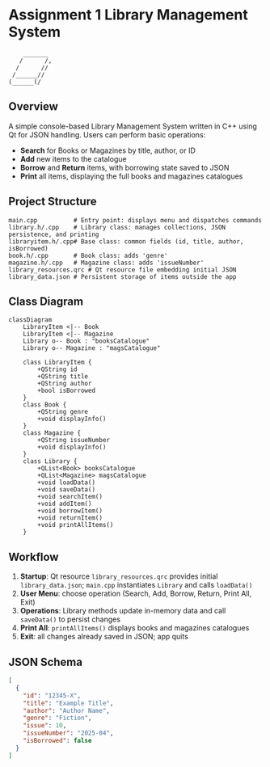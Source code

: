 # Assignment 1 Library Management System

```
    _______
   /      /,
  /      //
 /______//
(______(/
```

## Overview
A simple console-based Library Management System written in C++ using Qt for JSON handling. Users can perform basic operations:
- **Search** for Books or Magazines by title, author, or ID
- **Add** new items to the catalogue
- **Borrow** and **Return** items, with borrowing state saved to JSON
- **Print** all items, displaying the full books and magazines catalogues

## Project Structure
```plaintext
main.cpp          # Entry point: displays menu and dispatches commands
library.h/.cpp    # Library class: manages collections, JSON persistence, and printing
libraryitem.h/.cpp# Base class: common fields (id, title, author, isBorrowed)
book.h/.cpp       # Book class: adds 'genre'
magazine.h/.cpp   # Magazine class: adds 'issueNumber'
library_resources.qrc # Qt resource file embedding initial JSON
library_data.json # Persistent storage of items outside the app
```

## Class Diagram
```mermaid
classDiagram
    LibraryItem <|-- Book
    LibraryItem <|-- Magazine
    Library o-- Book : "booksCatalogue"
    Library o-- Magazine : "magsCatalogue"

    class LibraryItem {
        +QString id
        +QString title
        +QString author
        +bool isBorrowed
    }
    class Book {
        +QString genre
        +void displayInfo()
    }
    class Magazine {
        +QString issueNumber
        +void displayInfo()
    }
    class Library {
        +QList<Book> booksCatalogue
        +QList<Magazine> magsCatalogue
        +void loadData()
        +void saveData()
        +void searchItem()
        +void addItem()
        +void borrowItem()
        +void returnItem()
        +void printAllItems()
    }
```

## Workflow
1. **Startup**: Qt resource `library_resources.qrc` provides initial `library_data.json`; `main.cpp` instantiates `Library` and calls `loadData()`
2. **User Menu**: choose operation (Search, Add, Borrow, Return, Print All, Exit)
3. **Operations**: Library methods update in-memory data and call `saveData()` to persist changes
4. **Print All**: `printAllItems()` displays books and magazines catalogues
5. **Exit**: all changes already saved in JSON; app quits

## JSON Schema
```json
[
  {
    "id": "12345-X",
    "title": "Example Title",
    "author": "Author Name",
    "genre": "Fiction",
    "issue": 10,
    "issueNumber": "2025-04",
    "isBorrowed": false
  }
]
```
